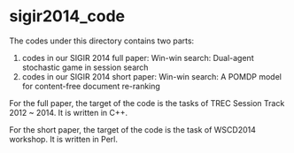 # sigir2014_code

The codes under this directory contains two parts:
1. codes in our SIGIR 2014 full paper: Win-win search: Dual-agent stochastic game in session search
2. codes in our SIGIR 2014 short paper: Win-win search: A POMDP model for content-free document re-ranking

For the full paper, the target of the code is the tasks of TREC Session Track 2012 ~ 2014. It is written in C++.

For the short paper, the target of the code is the task of WSCD2014 workshop. It is written in Perl.
